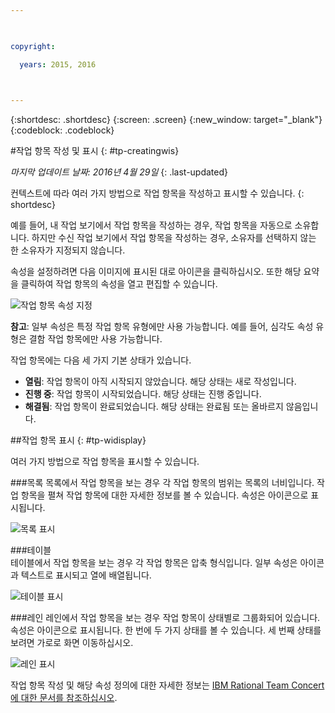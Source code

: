 ```yaml
---

 

copyright:

  years: 2015, 2016

 

---
```


{:shortdesc: .shortdesc}
{:screen: .screen}
{:new_window: target="_blank"}
{:codeblock: .codeblock}

#작업 항목 작성 및 표시 {: #tp-creatingwis}  

*마지막 업데이트 날짜: 2016년 4월 29일*
{: .last-updated}

컨텍스트에 따라 여러 가지 방법으로 작업 항목을 작성하고 표시할 수 있습니다.
{: shortdesc}

예를 들어, 내 작업 보기에서 작업 항목을 작성하는 경우, 작업 항목을 자동으로 소유합니다. 하지만 수신 작업 보기에서 작업 항목을 작성하는 경우, 소유자를 선택하지 않는 한 소유자가 지정되지 않습니다.

속성을 설정하려면 다음 이미지에 표시된 대로 아이콘을 클릭하십시오. 또한 해당 요약을 클릭하여 작업 항목의 속성을 열고 편집할 수 있습니다. 

![작업 항목 속성 지정](images/work_item_attributes.png)

**참고**: 일부 속성은 특정 작업 항목 유형에만 사용 가능합니다. 예를 들어, 심각도 속성 유형은 결함 작업 항목에만 사용 가능합니다.

작업 항목에는 다음 세 가지 기본 상태가 있습니다.
- **열림**: 작업 항목이 아직 시작되지 않았습니다. 해당 상태는 새로 작성입니다.
- **진행 중**: 작업 항목이 시작되었습니다. 해당 상태는 진행 중입니다.
- **해결됨**: 작업 항목이 완료되었습니다. 해당 상태는 완료됨 또는 올바르지 않음입니다.

##작업 항목 표시 {: #tp-widisplay}  

여러 가지 방법으로 작업 항목을 표시할 수 있습니다.    

###목록 
목록에서 작업 항목을 보는 경우 각 작업 항목의 범위는 목록의 너비입니다. 작업 항목을 펼쳐 작업 항목에 대한 자세한 정보를 볼 수 있습니다. 속성은 아이콘으로 표시됩니다.

![목록 표시](images/list_view.png)

###테이블  
테이블에서 작업 항목을 보는 경우 각 작업 항목은 압축 형식입니다. 일부 속성은 아이콘과 텍스트로 표시되고 열에 배열됩니다.

![테이블 표시](images/table_view.png)

###레인
레인에서 작업 항목을 보는 경우 작업 항목이 상태별로 그룹화되어 있습니다. 속성은 아이콘으로 표시됩니다. 한 번에 두 가지 상태를 볼 수 있습니다. 세 번째 상태를 보려면 가로로 화면 이동하십시오.

![레인 표시](images/lane_view.png)

작업 항목 작성 및 해당 속성 정의에 대한 자세한 정보는 [IBM Rational Team Concert에 대한 문서를 참조하십시오](http://www.ibm.com/support/knowledgecenter/SSYMRC_6.0.1/com.ibm.team.workitem.doc/topics/t_creating_work_items_web.html). 
